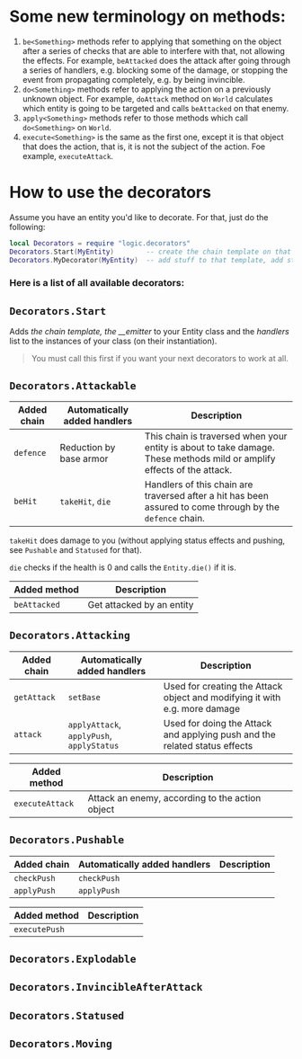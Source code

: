 # Some new terminology on methods:

1. `be<Something>` methods refer to applying that something on the object after a series of checks that are able to interfere with that, not allowing the effects. For example, `beAttacked` does the attack after going through a series of handlers, e.g. blocking some of the damage, or stopping the event from propagating completely, e.g. by being invincible. 
2. `do<Something>` methods refer to applying the action on a previously unknown object. For example, `doAttack` method on `World` calculates which entity is going to be targeted and calls `beAttacked` on that enemy.
3. `apply<Something>` methods refer to those methods which call `do<Something>` on `World`.
4. `execute<Something>` is the same as the first one, except it is that object that does the action, that is, it is not the subject of the action. Foe example, `executeAttack`.

# How to use the decorators

Assume you have an entity you'd like to decorate. For that, just do the following:
```lua
local Decorators = require "logic.decorators"
Decorators.Start(MyEntity)        -- create the chain template on that object
Decorators.MyDecorator(MyEntity)  -- add stuff to that template, add stuff to your entity
```

### Here is a list of all available decorators:

## `Decorators.Start`

Adds *the chain template, the __emitter*  to your Entity class and the *handlers* list to the instances of your class (on their instantiation). 
> You must call this first if you want your next decorators to work at all.

## `Decorators.Attackable`

| Added chain | Automatically added handlers | Description |
|-------------|------------------------------| ----------- |
| `defence` | Reduction by base armor | This chain is traversed when your entity is about to take damage. These methods mild or amplify effects of the attack. |
| `beHit` | `takeHit`, `die` | Handlers of this chain are traversed after a hit has been assured to come through by the `defence` chain.  |

`takeHit` does damage to you (without applying status effects and pushing, see `Pushable` and `Statused` for that). 

`die` checks if the health is 0 and calls the `Entity.die()` if it is.

| Added method | Description |
| ------------ | ----------- |
| `beAttacked` | Get attacked by an entity |

## `Decorators.Attacking`

| Added chain | Automatically added handlers | Description |
|-------------|------------------------------| ----------- |
| `getAttack` | `setBase` | Used for creating the Attack object and modifying it with e.g. more damage |
| `attack`    | `applyAttack`, `applyPush`, `applyStatus` | Used for doing the Attack and applying push and the related status effects |

| Added method | Description |
| ------------ | ----------- |
| `executeAttack` | Attack an enemy, according to the action object |


## `Decorators.Pushable`

| Added chain | Automatically added handlers | Description |
|-------------|------------------------------| ----------- |
| `checkPush` | `checkPush` | |
| `applyPush` | `applyPush` | |

| Added method | Description |
| ------------ | ----------- |
| `executePush`| |

## `Decorators.Explodable`
## `Decorators.InvincibleAfterAttack`
## `Decorators.Statused`
## `Decorators.Moving`